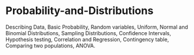# Probability-and-Distributions  
Describing Data, Basic Probability, Random variables, Uniform, Normal and Binomial Distributions, Sampling Distributions, Confidence Intervals, Hypothesis testing, Correlation and Regression, Contingency table, Comparing two populations, ANOVA.
